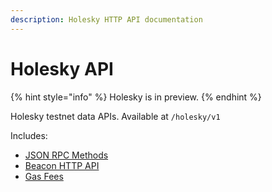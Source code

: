```yaml
---
description: Holesky HTTP API documentation
---
```


# Holesky API

{% hint style="info" %}
Holesky is in preview.
{% endhint %}

Holesky testnet data APIs. Available at `/holesky/v1`

Includes:

* [JSON RPC Methods](json-rpc-methods.md)
* [Beacon HTTP API](beacon-http-api.md)
* [Gas Fees](gas-fees.md)

